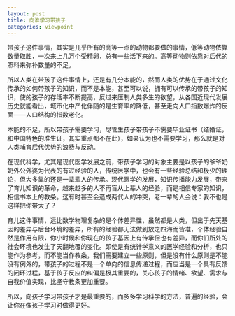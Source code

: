 ```yaml
---
layout: post
title: 向谁学习带孩子
categories: viewpoint
---
```

带孩子这件事情，其实是几乎所有的高等一点的动物都要做的事情，低等动物依靠数量取胜，一次来上几万个受精卵，总有一些活下来的。高等动物则依靠对后代的照料来弥补数量的不足。

所以人类在带孩子这件事情上，还是有几分本能的，然而人类的优势在于通过文化传承的如何带孩子的知识，而不是本能，甚至可以说，拥有可以传承的带孩子的知识，使的孩子的存活率不断提高，反过来压制人类多生的欲望，从各国近现代发展历史就能看出，城市化中产化伴随的是生育率的降低，甚至走向人口指数爆炸的反面——人口结构的指数老化。

本能的不足，所以带孩子需要学习，尽管生孩子带孩子不需要毕业证书（结婚证，和中国特色的准生证，其实重点都不在此），如果认为也不需要学习，那么就是对人类哺育后代优势的浪费与反动。

在现代科学，尤其是现代医学发展之前，带孩子学习的对象主要是以孩子的爷爷奶奶外公外婆为代表的有过经验的人，传统医学中，也会有一些经验总结和极少的理论，但大多靠的还是一辈辈人的传承。现代医学的发展，知识传播能力发展，带来了育儿知识的革命，越来越多的人不再盲从上辈人的经验，而是相信专家的知识，相信书本上的教条。这有时甚至会造成两代人的冲突，老一辈的人会说：我不也是这样把你带大了？

育儿这件事情，远比数学物理复杂的是个体差异性，虽然都是人类，但出于先天基因的差异与后台环境的差异，所有的经验都无法做到放之四海而皆准，个体经验自然是作用有限，你小时候和你现在的孩子基因上有传承但也有差异，而你们所处的社会环境也发生了天翻地覆的变化。即使是有统计学意义的医学经验和分析，也只能作为参考，而不能当作教条，我们需要建立一些原则，但是没有什么原则是不能没有例外的，带孩子的过程不是一个单向的信息传递过程，而应当是一个具有反馈的闭环过程，基于孩子反应的纠偏是极其重要的，关心孩子的情绪、欲望、需求与自我价值实现，比坚守教条更加重要。

所以，向孩子学习带孩子才是最重要的，而多多学习科学的方法，普遍的经验，会让你在像孩子学习时做得更好。